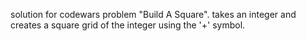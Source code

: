 solution for codewars problem "Build A Square". takes an integer and creates a square grid of the integer using the '+' symbol.